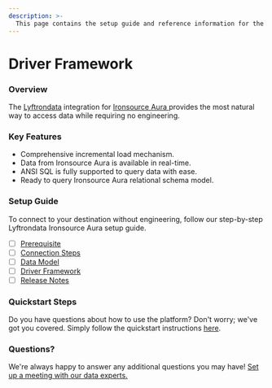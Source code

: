 ```yaml
---
description: >-
  This page contains the setup guide and reference information for the Ironsource Aura source connector.
---
```


# Driver Framework

### Overview

The [Lyftrondata](https://www.lyftrondata.com/) integration for [Ironsource Aura](https://www.lyftrondata.com/integration/ironsource-aura/)[ ](https://www.lyftrondata.com/integration/ironsource-aura/)provides the most natural way to access data while requiring no engineering.

### Key Features

* Comprehensive incremental load mechanism.
* Data from Ironsource Aura is available in real-time.&#x20;
* ANSI SQL is fully supported to query data with ease.
* Ready to query Ironsource Aura relational schema model.

### Setup Guide

To connect to your destination without engineering, follow our step-by-step Lyftrondata Ironsource Aura setup guide.

* [ ] [Prerequisite](../../marketing-analytics/ironsource-aura/prerequisite.md)
* [ ] [Connection Steps](../../marketing-analytics/ironsource-aura/connection-steps.md)
* [ ] [Data Model](../../marketing-analytics/ironsource-aura/data-model/)
* [ ] [Driver Framework](../../marketing-analytics/ironsource-aura/driver-framework/)
* [ ] [Release Notes](../../marketing-analytics/ironsource-aura/release-notes.md)

### Quickstart Steps

Do you have questions about how to use the platform? Don't worry; we've got you covered. Simply follow the quickstart instructions [here](../../../quickstart-steps.md).

### Questions? <a href="#questions" id="questions"></a>

We're always happy to answer any additional questions you may have! [Set up a meeting with our data experts.](https://www.lyftrondata.com/book-a-meeting/)


